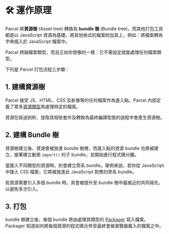 # 🛠 運作原理

Parcel 將**資源樹** \(Asset tree\) 轉換為 **bundle 樹** \(Bundle tree\)，而其他打包工具都是以 JavaScript 資源為基礎，將其他格式的檔案附加其上，例如：將檔案轉為字串插入於 JavaScript 檔案中。

Parcel 跨越檔案類型，而且正如你想像的一樣：它不需設定就能處理任何檔案類型。

下列是 Parcel 打包流程三步驟：

## 1. 建構資源樹

Parcel 接受 JS、HTML、CSS 及影像等的任何檔案作為進入點。Parcel 內部定義了眾多[資源類型](https://github.com/amymariaparker2401/website/tree/574adba7f88c1181c822d553056158f78247bbe7/src/i18n/zh-tw/docs/asset_types.html)來處理特定的檔案。

資源在經過剖析、提取其相依套件及轉換為最終編譯型態的過程中會產生資源樹。

## 2. 建構 Bundle 樹

資源樹建立後，資源會被放進 bundle 樹裡，而進入點的資源 bundle 也將被建立，接著建立動態 `import()` 的子 bundle，並開始進行程式碼分離。

當匯入不同類型的資源時，則會建立旁系 bundle。舉例來說，若你從 JavaScript 中匯入 CSS 檔案，它將被放進此 JavaScript 對應的旁系 bundle。

若資源需要引入多個 bundle 時，其會被提升至 bundle 樹中最接近的共同祖先，以避免多次引入。

## 3. 打包

bundle 樹建立後，每個 bundle 將由處理其類型的 [Packager](https://github.com/amymariaparker2401/website/tree/574adba7f88c1181c822d553056158f78247bbe7/src/i18n/zh-tw/docs/packagers.html) 寫入檔案。Packager 知道如何將每個資源的程式碼合併至最終會被瀏覽器載入的檔案之中。

